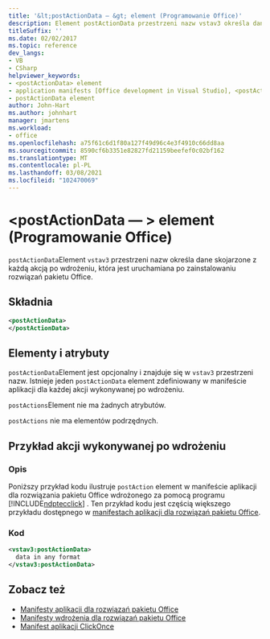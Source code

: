 ```yaml
---
title: '&lt;postActionData — &gt; element (Programowanie Office)'
description: Element postActionData przestrzeni nazw vstav3 określa dane skojarzone z każdą akcją po wdrożeniu, która jest uruchamiana po zainstalowaniu rozwiązań pakietu Office.
titleSuffix: ''
ms.date: 02/02/2017
ms.topic: reference
dev_langs:
- VB
- CSharp
helpviewer_keywords:
- <postActionData> element
- application manifests [Office development in Visual Studio], <postActionData> element
- postActionData element
author: John-Hart
ms.author: johnhart
manager: jmartens
ms.workload:
- office
ms.openlocfilehash: a75f61c6d1f80a127f49d96c4e3f4910c66dd8aa
ms.sourcegitcommit: 8590cf6b3351e82827fd21159beefef0c02bf162
ms.translationtype: MT
ms.contentlocale: pl-PL
ms.lasthandoff: 03/08/2021
ms.locfileid: "102470069"
---
```

# <a name="ltpostactiondatagt-element-office-development"></a>&lt;postActionData — &gt; element (Programowanie Office)
  `postActionData`Element `vstav3` przestrzeni nazw określa dane skojarzone z każdą akcją po wdrożeniu, która jest uruchamiana po zainstalowaniu rozwiązań pakietu Office.

## <a name="syntax"></a>Składnia

```xml
<postActionData>
</postActionData>
```

## <a name="elements-and-attributes"></a>Elementy i atrybuty
 `postActionData`Element jest opcjonalny i znajduje się w `vstav3` przestrzeni nazw. Istnieje jeden `postActionData` element zdefiniowany w manifeście aplikacji dla każdej akcji wykonywanej po wdrożeniu.

 `postActions`Element nie ma żadnych atrybutów.

 `postActions` nie ma elementów podrzędnych.

## <a name="post-deployment-action-example"></a>Przykład akcji wykonywanej po wdrożeniu

### <a name="description"></a>Opis
 Poniższy przykład kodu ilustruje `postAction` element w manifeście aplikacji dla rozwiązania pakietu Office wdrożonego za pomocą programu [!INCLUDE[ndptecclick](../vsto/includes/ndptecclick-md.md)] . Ten przykład kodu jest częścią większego przykładu dostępnego w [manifestach aplikacji dla rozwiązań pakietu Office](../vsto/application-manifests-for-office-solutions.md).

### <a name="code"></a>Kod

```xml
<vstav3:postActionData>
  data in any format
</vstav3:postActionData>
```

## <a name="see-also"></a>Zobacz też

- [Manifesty aplikacji dla rozwiązań pakietu Office](../vsto/application-manifests-for-office-solutions.md)
- [Manifesty wdrożenia dla rozwiązań pakietu Office](../vsto/deployment-manifests-for-office-solutions.md)
- [Manifest aplikacji ClickOnce](../deployment/clickonce-application-manifest.md)
